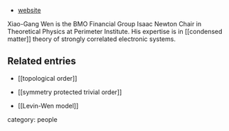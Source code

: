 * [website](http://www.perimeterinstitute.ca/people/xiao-gang-wen)

Xiao-Gang Wen is the BMO Financial Group Isaac Newton Chair in Theoretical Physics at Perimeter Institute. His expertise is in [[condensed matter]] theory of strongly correlated electronic systems.

## Related entries

* [[topological order]]

* [[symmetry protected trivial order]]

* [[Levin-Wen model]]

category: people